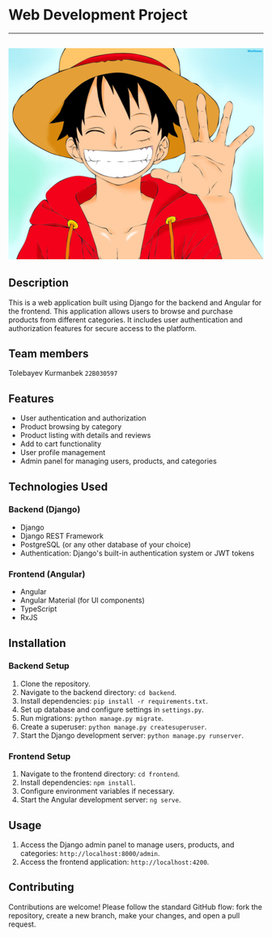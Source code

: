 # Web Development Project

---
![Hello](luffy.jpg)
---

## Description

This is a web application built using Django for the backend and Angular for the frontend. This application allows users to browse and purchase products from different categories. It includes user authentication and authorization features for secure access to the platform.

## Team members

Tolebayev Kurmanbek `22B030597`

## Features

- User authentication and authorization
- Product browsing by category
- Product listing with details and reviews
- Add to cart functionality
- User profile management
- Admin panel for managing users, products, and categories

## Technologies Used

### Backend (Django)
- Django
- Django REST Framework
- PostgreSQL (or any other database of your choice)
- Authentication: Django's built-in authentication system or JWT tokens

### Frontend (Angular)
- Angular
- Angular Material (for UI components)
- TypeScript
- RxJS

## Installation

### Backend Setup

1. Clone the repository.
2. Navigate to the backend directory: `cd backend`.
3. Install dependencies: `pip install -r requirements.txt`.
4. Set up database and configure settings in `settings.py`.
5. Run migrations: `python manage.py migrate`.
6. Create a superuser: `python manage.py createsuperuser`.
7. Start the Django development server: `python manage.py runserver`.

### Frontend Setup

1. Navigate to the frontend directory: `cd frontend`.
2. Install dependencies: `npm install`.
3. Configure environment variables if necessary.
4. Start the Angular development server: `ng serve`.

## Usage

1. Access the Django admin panel to manage users, products, and categories: `http://localhost:8000/admin`.
2. Access the frontend application: `http://localhost:4200`.

## Contributing

Contributions are welcome! Please follow the standard GitHub flow: fork the repository, create a new branch, make your changes, and open a pull request.
